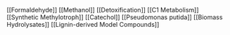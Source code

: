 [[Formaldehyde]]
[[Methanol]]
[[Detoxification]]
[[C1 Metabolism]]
[[Synthetic Methylotroph]]
[[Catechol]]
[[Pseudomonas putida]]
[[Biomass Hydrolysates]]
[[Lignin-derived Model Compounds]]
